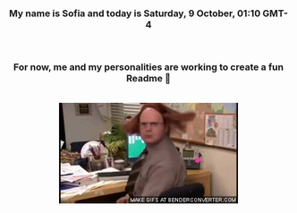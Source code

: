 


<div align="center">
<h3 >My name is Sofia and today is Saturday, 9 October, 01:10 GMT-4</h3><br>
<h3 >For now, me and my personalities are working to create a fun Readme 👋
</h3><br>
<img src='img/dwight.gif' alt='working...'/>
</div>
